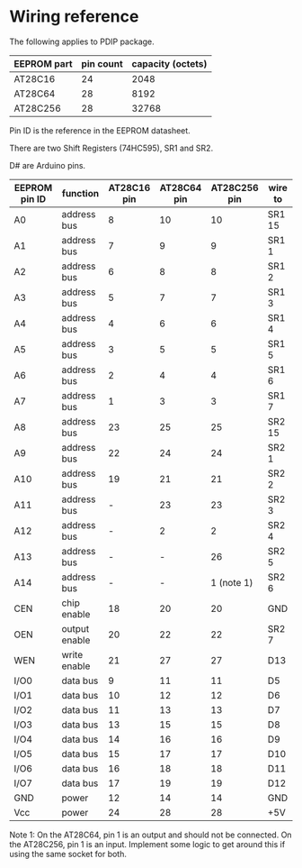 # Wiring reference

The following applies to PDIP package.

| EEPROM part | pin count | capacity (octets) |
|-------------|-----------|----------|
| AT28C16     | 24        | 2048 |
| AT28C64     | 28        | 8192 |
| AT28C256    | 28        | 32768 |

Pin ID is the reference in the EEPROM datasheet.

There are two Shift Registers (74HC595), SR1 and SR2.

D# are Arduino pins.

| EEPROM pin ID | function | AT28C16 pin | AT28C64 pin | AT28C256 pin | wire to |
|--------|-------------|---------|--------------|--------------|---------------|
| A0     | address bus | 8 | 10 | 10 | SR1 15 | 
| A1   | address bus | 7 | 9 | 9 | SR1 1 | 
| A2   | address bus | 6 | 8 | 8 | SR1 2 | 
| A3    | address bus | 5 | 7 | 7| SR1 3 | 
| A4   | address bus | 4 | 6 | 6 | SR1 4 | 
| A5    | address bus | 3 | 5 | 5 | SR1 5 | 
| A6    | address bus | 2 | 4 | 4 | SR1 6 | 
| A7    | address bus | 1 | 3 | 3 | SR1 7 | 
| A8    | address bus | 23 | 25 | 25 | SR2 15  | 
| A9    | address bus | 22 | 24 | 24 | SR2 1 | 
| A10   | address bus | 19 | 21 | 21 | SR2 2 | 
| A11   | address bus | - | 23 | 23 | SR2 3 |
| A12   | address bus | - | 2 | 2 | SR2 4 |
| A13 | address bus | - | - | 26 | SR2 5 |
| A14 | address bus | - | - | 1 (note 1) | SR2 6 |
| CEN | chip enable | 18 | 20 | 20 | GND | 
| OEN | output enable | 20 | 22 | 22 | SR2 7|
| WEN | write enable | 21 | 27 | 27| D13 |
| I/O0 | data bus | 9 | 11 | 11 | D5 | 
| I/O1 | data bus | 10 | 12 | 12 | D6 | 
| I/O2 | data bus | 11 | 13 | 13 | D7 | 
| I/O3 | data bus | 13 | 15 | 15 | D8 | 
| I/O4 | data bus | 14 | 16 | 16 | D9 | 
| I/O5 | data bus | 15 | 17 | 17 | D10 | 
| I/O6 | data bus | 16 | 18 | 18 | D11 | 
| I/O7 | data bus | 17 | 19 | 19 | D12 | 
| GND | power | 12 | 14 | 14 | GND | 
| Vcc | power | 24 | 28 | 28 |  +5V | 

Note 1: On the AT28C64, pin 1 is an output and should not be connected. On the AT28C256, pin 1 is an input. Implement some logic to get around this if using the same socket for both.
